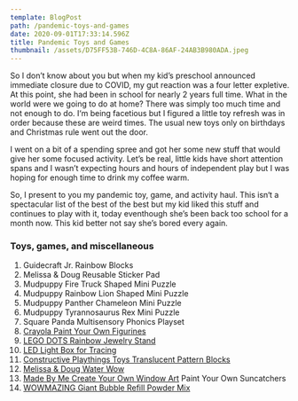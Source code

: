 ```yaml
---
template: BlogPost
path: /pandemic-toys-and-games
date: 2020-09-01T17:33:14.596Z
title: Pandemic Toys and Games
thumbnail: /assets/D75FF53B-746D-4C8A-86AF-24AB3B980ADA.jpeg
---
```

So I don’t know about you but when my kid’s preschool announced immediate closure due to COVID, my gut reaction was a four letter expletive. At this point, she had been in school for nearly 2 years full time. What in the world were we going to do at home? There was simply too much time and not enough to do. I‘m being facetious but I figured a little toy refresh was in order because these are weird times. The usual new toys only on birthdays and Christmas rule went out the door. 

I went on a bit of a spending spree and got her some new stuff that would give her some focused activity. Let’s be real, little kids have short attention spans and I wasn’t expecting hours and hours of independent play but I was hoping for enough time to drink my coffee warm. 

So, I present to you my pandemic toy, game, and activity haul. This isn‘t a spectacular list of the best of the best but my kid liked this stuff and continues to play with it, today eventhough she’s been back too school for a month now. This kid better not say she’s bored every again. 

### Toys, games, and miscellaneous

1. Guidecraft Jr. Rainbow Blocks
2. Melissa & Doug Reusable Sticker Pad
3. Mudpuppy Fire Truck Shaped Mini Puzzle
4. Mudpuppy Rainbow Lion Shaped Mini Puzzle
5. Mudpuppy Panther Chameleon Mini Puzzle
6. Mudpuppy Tyrannosaurus Rex Mini Puzzle
7. Square Panda Multisensory Phonics Playset
8. [Crayola Paint Your Own Figurines ](https://amzn.to/2YBKa3A)
9. [LEGO DOTS Rainbow Jewelry Stand](https://amzn.to/3hsc2ia)
10. [LED Light Box for Tracing](https://amzn.to/2YEH6E9)
11. [Constructive Playthings Toys Translucent Pattern Blocks](https://amzn.to/2Qrw2FR)
12. [Melissa & Doug Water Wow](https://amzn.to/3ljAyo1)
13. [Made By Me Create Your Own Window Art](https://amzn.to/3lnMntd)  Paint Your Own Suncatchers
14. [WOWMAZING Giant Bubble Refill Powder Mix](https://amzn.to/34zG2oC)
